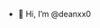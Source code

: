 - 👋 Hi, I’m @deanxx0

<!---
deanxx0/deanxx0 is a ✨ special ✨ repository because its `README.md` (this file) appears on your GitHub profile.
You can click the Preview link to take a look at your changes.
--->
